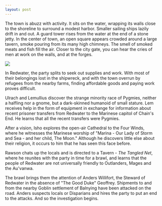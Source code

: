 ```yaml
---
layout: post
---
```

<aside>The town is abuzz with activity. It sits on the water, wrapping its walls close to the shoreline to surround a modest harbor. Smaller sailing ships lazily drift in and out. A guard tower rises from the water at the end of a stone jetty. In the center of town, an open square appears crowded around a large tavern, smoke pouring from its many high chimneys. The smell of smoked meats and fish fill the air. Closer to the city gate, you can hear the cries of men at work on the walls, and at the forges. 
</aside>

<image src="/resources/images/Harbor.jpg"></image>

In Redwater, the party splits to seek out supplies and work. With most of their belongings lost in the shipwreck, and with the town overrun by refugees from the nearby farms, finding affordable goods and paying work proves difficult.

Ulrach and Lemullius discover the strange minority race of Pygmies, neither a halfling nor a gnome, but a dark-skinned humanoid of small stature. Lem receives help in the form of equipment in exchange for information about recent prisoner transfers from Redwater to the Marinese capitol of Chain's End. He learns that all the recent transfers were Pygmies.

After a vision, Isho explores the open-air Cathedral to the Four Winds, where he witnesses the Marinese worship of "Marina - Our Lady of Storm and Sea - and her child, The Moon." Although he discovers little else about their religion, it occurs to him that he has seen this face before.

Rawson chats up the locals and is directed to a Tavern - <em>The Tangled Net</em>, where he reunites with the party in time for a brawl, and learns that the people of Redwater are not universally friendly to Outlanders, Mages and the Au'vanwa.

The brawl brings them the attention of Anders Willifort, the Steward of Redwater in the absence of "The Good Duke" Geoffrey. Shipments to and from the nearby Goblin settlement of Balnying have been attacked on the road. Anders suspects locals or Disparians and hires the party to put an end to the attacks. And so the investigation begins.